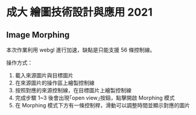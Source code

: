 # 成大 繪圖技術設計與應用 2021

## Image Morphing

本次作業利用 webgl 進行加速，缺點是只能支援 56 條控制線。

操作方式：

1. 載入來源圖片與目標圖片
2. 在來源圖片的操作區上繪製控制線
3. 按照對應的來源控制線，在目標圖片上繪製控制線
4. 完成步驟 1~3 後會出現｢open view｣按鈕，點擊開啟 Morphing 模式
5. 在 Morphing 模式下方有一條控制桿，滑動可以調整時間並顯示對應的圖片
